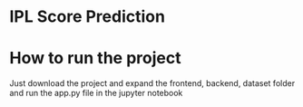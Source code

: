 # IPL Score Prediction
# How to run the project
Just download the project and expand the frontend, backend, dataset folder and run the app.py file in the jupyter notebook
